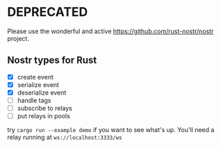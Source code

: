 # DEPRECATED

Please use the wonderful and active https://github.com/rust-nostr/nostr project.

## Nostr types for Rust

- [x] create event 
- [x] serialize event
- [x] deserialize event
- [ ] handle tags
- [ ] subscribe to relays
- [ ] put relays in pools

try `cargo run --example demo` if you want to see what's up. You'll need a relay running at `ws://localhost:3333/ws`
